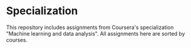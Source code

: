 # Specialization
This repository includes assignments from Coursera's specialization "Machine learning and data analysis". All assignments here are sorted by courses.
